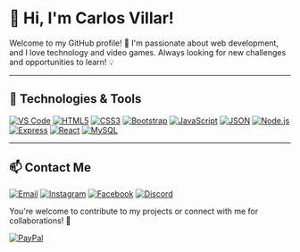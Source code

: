 # 👋 Hi, I'm Carlos Villar!

Welcome to my GitHub profile! 🚀 I'm passionate about web development, and I love technology and video games. Always looking for new challenges and opportunities to learn! 💡

---

## 🚀 Technologies & Tools


[![VS Code](https://img.shields.io/badge/VSCode-007ACC?style=for-the-badge&logo=visual-studio-code&logoColor=white)](https://code.visualstudio.com/)
[![HTML5](https://img.shields.io/badge/HTML5-E34F26?style=for-the-badge&logo=html5&logoColor=white)](https://html.spec.whatwg.org/multipage/)
[![CSS3](https://img.shields.io/badge/CSS3-1572B6?style=for-the-badge&logo=css3&logoColor=white)](https://www.w3.org/TR/CSS/)
[![Bootstrap](https://img.shields.io/badge/Bootstrap-7952B3?style=for-the-badge&logo=bootstrap&logoColor=white)](https://getbootstrap.com/)
[![JavaScript](https://img.shields.io/badge/JavaScript-F7DF1E?style=for-the-badge&logo=javascript&logoColor=black)](https://developer.mozilla.org/en-US/docs/Web/JavaScript)
[![JSON](https://img.shields.io/badge/JSON-000000?style=for-the-badge&logo=json&logoColor=white)](https://www.json.org/)
[![Node.js](https://img.shields.io/badge/Node.js-339933?style=for-the-badge&logo=node.js&logoColor=white)](https://nodejs.org/)
[![Express](https://img.shields.io/badge/Express-000000?style=for-the-badge&logo=express&logoColor=white)](https://expressjs.com/)
[![React](https://img.shields.io/badge/React-61DAFB?style=for-the-badge&logo=react&logoColor=black)](https://react.dev/)
[![MySQL](https://img.shields.io/badge/MySQL-4479A1?style=for-the-badge&logo=mysql&logoColor=white)](https://dev.mysql.com/doc/)

---

## 📫 Contact Me

<!---- 💼 [LinkedIn](https://www.linkedin.com/in/yourname/)--->
[![Email](https://img.shields.io/badge/Email-D14836?style=for-the-badge&logo=gmail&logoColor=white)](mailto:carlosvillar004@gmail.com)
[![Instagram](https://img.shields.io/badge/Instagram-E4405F?style=for-the-badge&logo=instagram&logoColor=white)](https://www.instagram.com/carlosvillaar/)
[![Facebook](https://img.shields.io/badge/Facebook-1877F2?style=for-the-badge&logo=facebook&logoColor=white)](https://www.facebook.com/carlos.villar.12720/)
[![Discord](https://img.shields.io/badge/Discord-5865F2?style=for-the-badge&logo=discord&logoColor=white)](https://discord.com/users/mindofzenith)
<!----- 🌍 [Portfolio](https://yourdomain.com)--->

You're welcome to contribute to my projects or connect with me for collaborations! 🚀

[![PayPal](https://img.shields.io/badge/PayPal-003087?style=for-the-badge&logo=paypal&logoColor=white)](https://www.paypal.me/MindOfZenith)
<!---
carlosvillaar/carlosvillaar is a ✨ special ✨ repository because its `README.md` (this file) appears on your GitHub profile.
You can click the Preview link to take a look at your changes.
--->

